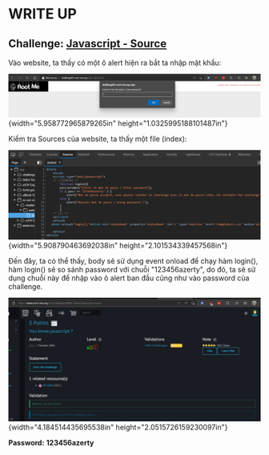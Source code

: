 # WRITE UP

## Challenge: [Javascript - Source](https://www.root-me.org/en/Challenges/Web-Client/Javascript-Source)

Vào website, ta thấy có một ô alert hiện ra bắt ta nhập mật khẩu:

![A screenshot of a computer Description automatically generated with medium confidence](./media/image1.png){width="5.958772965879265in" height="1.0325995188101487in"}

Kiểm tra Sources của website, ta thấy một file (index):

![Text Description automatically generated](./media/image2.png){width="5.908790463692038in" height="2.101534339457568in"}

Đến đây, ta có thể thấy, body sẽ sử dụng event onload để chạy hàm login(), hàm login() sẽ so sánh password với chuỗi \"123456azerty\", do đó, ta sẽ sử dụng chuỗi này để nhập vào ô alert ban đầu cũng như vào password của challenge.

![A screenshot of a computer Description automatically generated](./media/image3.png){width="4.184514435695538in" height="2.0515726159230097in"}

**Password:** **123456azerty**

